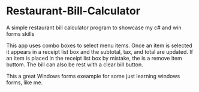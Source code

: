 # Restaurant-Bill-Calculator
A simple restaurant bill calculator program to showcase my c# and win forms skills 

This app uses combo boxes to select menu items.  Once an item is selected it appears in a receipt list box 
and the subtotal, tax, and total are updated.  If an item is placed in the receipt list box by
mistake, the is a remove item buttom.  The bill can also be rest with a clear bill button.

This a great Windows forms exeample for some just learning windows forms, like me.
